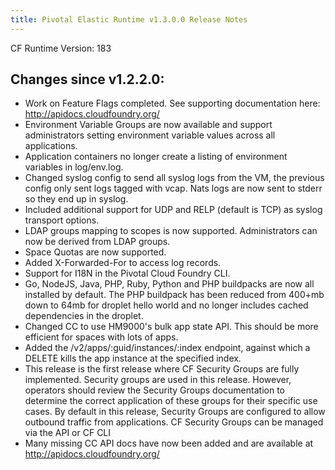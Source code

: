 ```yaml
---
title: Pivotal Elastic Runtime v1.3.0.0 Release Notes
---
```


CF Runtime Version: 183

## Changes since v1.2.2.0:

* Work on Feature Flags completed. See supporting documentation here: http://apidocs.cloudfoundry.org/
* Environment Variable Groups are now available and support administrators setting environment variable values across all applications.
* Application containers no longer create a listing of environment variables in log/env.log.
* Changed syslog config to send all syslog logs from the VM, the previous config only sent logs tagged with vcap. Nats logs are now sent to stderr so they end up in syslog.
* Included additional support for UDP and RELP (default is TCP) as syslog transport options.
* LDAP groups mapping to scopes is now supported. Administrators can now be derived from LDAP groups.
* Space Quotas are now supported.
* Added X-Forwarded-For to access log records.
* Support for I18N in the Pivotal Cloud Foundry CLI.
* Go, NodeJS, Java, PHP, Ruby, Python and PHP buildpacks are now all installed by default. The PHP buildpack has been reduced from 400+mb down to 64mb for droplet hello world and no longer includes cached dependencies in the droplet.
* Changed CC to use HM9000's bulk app state API. This should be more efficient for spaces with lots of apps.
* Added the /v2/apps/:guid/instances/:index endpoint, against which a DELETE kills the app instance at the specified index.
* This release is the first release where CF Security Groups are fully implemented. Security groups are used in this release. However, operators should review the Security Groups documentation to determine the correct application of these groups for their specific use cases. By default in this release, Security Groups are configured to allow outbound traffic from applications. CF Security Groups can be managed via the API or CF CLI
* Many missing CC API docs have now been added and are available at http://apidocs.cloudfoundry.org/
